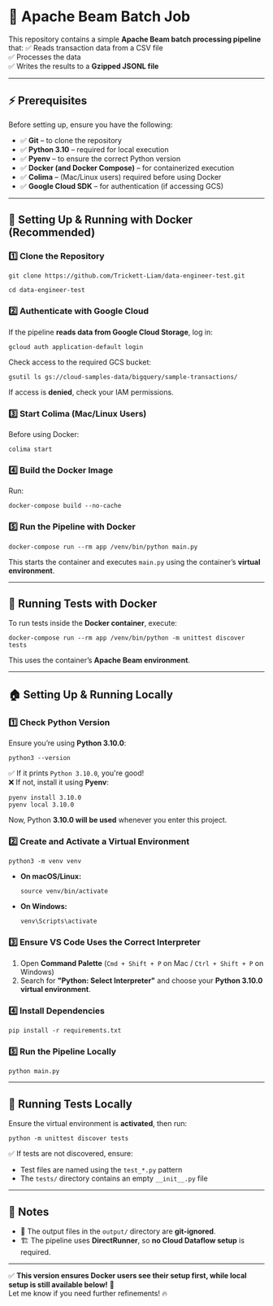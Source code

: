# 📌 Apache Beam Batch Job

This repository contains a simple **Apache Beam batch processing pipeline** that:
✅ Reads transaction data from a CSV file  
✅ Processes the data  
✅ Writes the results to a **Gzipped JSONL file**

---

## **⚡ Prerequisites**
Before setting up, ensure you have the following:

- ✅ **Git** – to clone the repository  
- ✅ **Python 3.10** – required for local execution  
- ✅ **Pyenv** – to ensure the correct Python version  
- ✅ **Docker (and Docker Compose)** – for containerized execution  
- ✅ **Colima** – (Mac/Linux users) required before using Docker  
- ✅ **Google Cloud SDK** – for authentication (if accessing GCS)

---

## **🐳 Setting Up & Running with Docker (Recommended)**
### **1️⃣ Clone the Repository**
    git clone https://github.com/Trickett-Liam/data-engineer-test.git
    
    cd data-engineer-test

### **2️⃣ Authenticate with Google Cloud**
If the pipeline **reads data from Google Cloud Storage**, log in:
    
    gcloud auth application-default login

Check access to the required GCS bucket:
    
    gsutil ls gs://cloud-samples-data/bigquery/sample-transactions/

If access is **denied**, check your IAM permissions.

### **3️⃣ Start Colima (Mac/Linux Users)**
Before using Docker:

    colima start

### **4️⃣ Build the Docker Image**
Run:

    docker-compose build --no-cache

### **5️⃣ Run the Pipeline with Docker**
    docker-compose run --rm app /venv/bin/python main.py

This starts the container and executes `main.py` using the container’s **virtual environment**.

---

## **🧪 Running Tests with Docker**
To run tests inside the **Docker container**, execute:

    docker-compose run --rm app /venv/bin/python -m unittest discover tests

This uses the container’s **Apache Beam environment**.

---

## **🏠 Setting Up & Running Locally**
### **1️⃣ Check Python Version**
Ensure you’re using **Python 3.10.0**:

    python3 --version

✅ If it prints `Python 3.10.0`, you're good!  
❌ If not, install it using **Pyenv**:

    pyenv install 3.10.0
    pyenv local 3.10.0

Now, Python **3.10.0 will be used** whenever you enter this project.

### **2️⃣ Create and Activate a Virtual Environment**
    python3 -m venv venv

- **On macOS/Linux:**
  
      source venv/bin/activate

- **On Windows:**
  
      venv\Scripts\activate

### **3️⃣ Ensure VS Code Uses the Correct Interpreter**
1. Open **Command Palette** (`Cmd + Shift + P` on Mac / `Ctrl + Shift + P` on Windows)
2. Search for **"Python: Select Interpreter"** and choose your **Python 3.10.0 virtual environment**.

### **4️⃣ Install Dependencies**
    pip install -r requirements.txt

### **5️⃣ Run the Pipeline Locally**
    python main.py

---

## **🧪 Running Tests Locally**
Ensure the virtual environment is **activated**, then run:

    python -m unittest discover tests

✅ If tests are not discovered, ensure:
- Test files are named using the `test_*.py` pattern
- The `tests/` directory contains an empty `__init__.py` file

---

## **📌 Notes**
- 🚀 The output files in the `output/` directory are **git-ignored**.
- 🏗 The pipeline uses **DirectRunner**, so **no Cloud Dataflow setup** is required.

---

✅ **This version ensures Docker users see their setup first, while local setup is still available below!** 🚀  
Let me know if you need further refinements! 🔥
